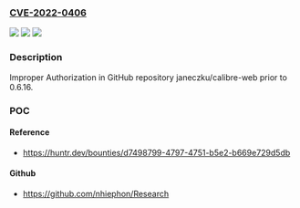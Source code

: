 ### [CVE-2022-0406](https://cve.mitre.org/cgi-bin/cvename.cgi?name=CVE-2022-0406)
![](https://img.shields.io/static/v1?label=Product&message=janeczku%2Fcalibre-web&color=blue)
![](https://img.shields.io/static/v1?label=Version&message=%3C%200.6.16%20&color=brighgreen)
![](https://img.shields.io/static/v1?label=Vulnerability&message=CWE-285%20Improper%20Authorization&color=brighgreen)

### Description

Improper Authorization in GitHub repository janeczku/calibre-web prior to 0.6.16.

### POC

#### Reference
- https://huntr.dev/bounties/d7498799-4797-4751-b5e2-b669e729d5db

#### Github
- https://github.com/nhiephon/Research

